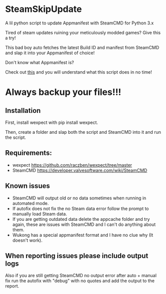 # SteamSkipUpdate

A lil python script to update Appmanifest with SteamCMD for Python 3.x

Tired of steam updates ruining your meticulously modded games? Give this a try!

This bad boy auto fetches the latest Build ID and manifest from SteamCMD and slap it into your Appmanifest of choice!

Don't know what Appmanifest is? 

Check out [this](https://steamcommunity.com/sharedfiles/filedetails/?id=2901860378) and you will understand what this script does in no time!

# Always backup your files!!!

## Installation

First, install wexpect with pip install wexpect.

Then, create a folder and slap both the script and SteamCMD into it and run the script.

## Requirements:
- wexpect https://github.com/raczben/wexpect/tree/master
- SteamCMD https://developer.valvesoftware.com/wiki/SteamCMD

## Known issues
- SteamCMD will output old or no data sometimes when running in automated mode.
- If autofix does not fix the no Steam data error follow the prompt to manually load Steam data.
- If you are getting outdated data delete the appcache folder and try again, these are issues with SteamCMD and I can't do anything about them.
- Wukong has a special appmanifest format and I have no clue why (It doesn't work).

## When reporting issues please include output logs
Also if you are still getting SteamCMD no output error after auto + manual fix run the autofix with "debug" with no quotes and add the output to the report.
